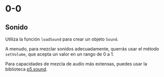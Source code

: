 # 0-0

## Sonido

Utiliza la función `loadSound` para crear un objeto `Sound`.

A menudo, para mezclar sonidos adecuadamente, querrás usar el método `setVolume`, que acepta un valor en un rango de 0 a 1.

Para capacidades de mezcla de audio más extensas, puedes usar la biblioteca [p5.sound](https://p5js.org/reference/libraries/p5.sound).
